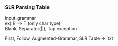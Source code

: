 ### SLR Parsing Table  

input_grammar  
ex) E ==> T  (only char type)  
Blank, Separator(||), Tap exception

First, Follow, Augmented-Grammar, SLR Table -> .txt